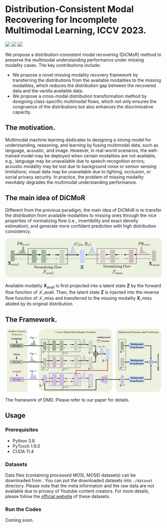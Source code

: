 # Distribution-Consistent Modal Recovering for Incomplete Multimodal Learning, ICCV 2023.

![](https://img.shields.io/badge/Platform-PyTorch-blue)
![](https://img.shields.io/badge/Language-Python-{green}.svg)
![](https://img.shields.io/npm/l/express.svg)

We propose a distribution-consistent modal recovering (DiCMoR) method to preserve the multimodal understanding performance under missing modality cases. The key contributions include:
- We propose a novel missing modality recovery framework by transferring the distributions from the available modalities to the missing modalities, which reduces the distribution gap between the recovered data and the vanilla available data.
- We propose a cross-modal distribution transformation method by designing class-specific multimodal flows, which not only ensures the congruence of the distributions but also enhances the discriminative capacity.

## The motivation.
Multimodal machine learning dedicates to designing a strong model for understanding, reasoning, and learning by fusing multimodal data, such as language, acoustic, and image. However, in real-world scenarios, the well-trained model may be deployed when certain modalities are not available, e.g., language may be unavailable due to speech recognition errors; acoustic modality may be lost due to background noise or sensor sensing limitations; visual data may be unavailable due to lighting, occlusion, or social privacy security. In practice, the problem of missing modality inevitably degrades the multimodal understanding performance.

## The main idea of DiCMoR

Different from the previous paradigm, the main idea of DiCMoR is to transfer the distribution from available modalities to missing ones through the nice properties of normalizing flow (i.e., invertibility and exact density estimation), and generate more confident prediction with high distribution consistency.

![](main_idea.png)

Available modality $\mathbf{X}_{\text{avail}}$ is first projected into a latent state $\mathbf{Z}$ by the forward flow function of $\mathcal{F}\_{\text{avail}}$. Then, the latent state $\mathbf{Z}$ is injected into the reverse flow function of $\mathcal{F}\_{\text{miss}}$ and transferred to the missing modality $\mathbf{X}\_{\text{miss}}$ abided by its original distribution.

## The Framework.

![](figure2.png)

The framework of DMD. Please refer to our paper for details.

## Usage

### Prerequisites
- Python 3.8
- PyTorch 1.9.0
- CUDA 11.4

### Datasets
Data files (containing processed MOSI, MOSEI datasets) can be downloaded from . 
You can put the downloaded datasets into `./dataset` directory.
Please note that the meta information and the raw data are not available due to privacy of Youtube content creators. For more details, please follow the [official website](https://github.com/A2Zadeh/CMU-MultimodalSDK) of these datasets.

### Run the Codes

Coming soon.

